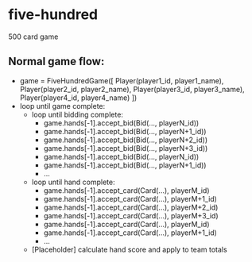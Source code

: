 # five-hundred
500 card game

## Normal game flow:
* game = FiveHundredGame([ Player(player1_id, player1_name), Player(player2_id, player2_name), Player(player3_id, player3_name), Player(player4_id, player4_name) ])
* loop until game complete:
	* loop until bidding complete:
		* game.hands[-1].accept_bid(Bid(..., playerN_id))
		* game.hands[-1].accept_bid(Bid(..., playerN+1_id))
		* game.hands[-1].accept_bid(Bid(..., playerN+2_id))
		* game.hands[-1].accept_bid(Bid(..., playerN+3_id))
		* game.hands[-1].accept_bid(Bid(..., playerN_id))
		* game.hands[-1].accept_bid(Bid(..., playerN+1_id))
		* ...
	* loop until hand complete:
		* game.hands[-1].accept_card(Card(...), playerM_id)
		* game.hands[-1].accept_card(Card(...), playerM+1_id)
		* game.hands[-1].accept_card(Card(...), playerM+2_id)
		* game.hands[-1].accept_card(Card(...), playerM+3_id)
		* game.hands[-1].accept_card(Card(...), playerM_id)
		* game.hands[-1].accept_card(Card(...), playerM+1_id)
		* ...
	* [Placeholder] calculate hand score and apply to team totals
